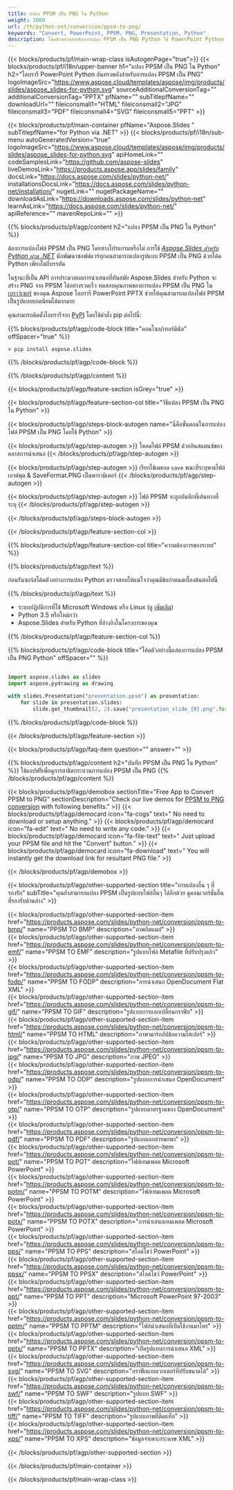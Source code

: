 ```yaml
---
title: แปลง PPSM เป็น PNG ใน Python
weight: 1860
url: /th/python-net/conversion/ppsm-to-png/ 
keywords: "Convert, PowerPoint, PPSM, PNG, Presentation, Python"
description: โค้ดตัวอย่างสำหรับการแปลง PPSM เป็น PNG Python ใช้ PowerPoint Python API สำหรับการแปลงไฟล์ PPSM เป็นไฟล์ PNG เป็นชุด
---
```


{{< blocks/products/pf/main-wrap-class isAutogenPage="true">}}
{{< blocks/products/pf/i18n/upper-banner h1="แปลง PPSM เป็น PNG ใน Python" h2="ไลบรารี PowerPoint Python อันทรงพลังสำหรับการแปลง PPSM เป็น PNG" logoImageSrc="https://www.aspose.cloud/templates/aspose/img/products/slides/aspose_slides-for-python.svg" sourceAdditionalConversionTag="" additionalConversionTag="PPTX" pfName="" subTitlepfName="" downloadUrl="" fileiconsmall1="HTML" fileiconsmall2="JPG" fileiconsmall3="PDF" fileiconsmall4="SVG" fileiconsmall5="PPT" >}}

{{< blocks/products/pf/main-container pfName="Aspose.Slides " subTitlepfName="for Python via .NET" >}}
{{< blocks/products/pf/i18n/sub-menu autoGeneratedVersion="true" logoImageSrc="https://www.aspose.cloud/templates/aspose/img/products/slides/aspose_slides-for-python.svg" apiHomeLink="" codeSamplesLink="https://github.com/aspose-slides" liveDemosLink="https://products.aspose.app/slides/family" docsLink="https://docs.aspose.com/slides/python-net/" installationsDocsLink="https://docs.aspose.com/slides/python-net/installation/" nugetLink="" nugetPackageName="" downloadAsLink="https://downloads.aspose.com/slides/python-net" learnAsLink="https://docs.aspose.com/slides/python-net/" apiReference="" mavenRepoLink="" >}}

{{% blocks/products/pf/agp/content h2="แปลง PPSM เป็น PNG ใน Python" %}}

ต้องการแปลงไฟล์ PPSM เป็น PNG โดยทางโปรแกรมหรือไม่ การใช้ [*Aspose.Slides สำหรับ Python ผ่าน .NET*](https://products.aspose.com/slides/python-net/) นักพัฒนาซอฟต์แวร์ทุกคนสามารถแปลงรูปแบบ PPSM เป็น PNG ด้วยโค้ด Python เพียงไม่กี่บรรทัด

ในฐานะที่เป็น API การประมวลผลการนำเสนอที่ทันสมัย ​​Aspose.Slides สำหรับ Python จะสร้าง PNG จาก PPSM ได้อย่างรวดเร็ว ทดสอบคุณภาพของการแปลง PPSM เป็น PNG ใน [เบราว์เซอร์](https://products.aspose.app/slides/conversion/ppt-to-png) ของคุณ Aspose ไลบรารี PowerPoint PPTX ช่วยให้คุณสามารถแปลงไฟล์ PPSM เป็นรูปแบบยอดนิยมได้มากมาย

คุณสามารถติดตั้งไลบรารีจาก [PyPI](https://pypi.org/project/Aspose.Slides/) โดยใช้คำสั่ง pip ต่อไปนี้:

{{% blocks/products/pf/agp/code-block title="คอนโซล/เทอร์มินัล" offSpacer="true" %}}

```console
> pip install aspose.slides

```

{{% /blocks/products/pf/agp/code-block %}}

{{% /blocks/products/pf/agp/content %}}

{{< blocks/products/pf/agp/feature-section isGrey="true" >}}

{{< blocks/products/pf/agp/feature-section-col title="วิธีแปลง PPSM เป็น PNG ใน Python" >}}

{{< blocks/products/pf/agp/steps-block-autogen name="นี่คือขั้นตอนในการแปลงไฟล์ PPSM เป็น PNG โดยใช้ Python" >}}

{{< blocks/products/pf/agp/step-autogen >}}
โหลดไฟล์ PPSM ด้วยอินสแตนซ์ของคลาสการนำเสนอ
{{< /blocks/products/pf/agp/step-autogen >}}

{{< blocks/products/pf/agp/step-autogen >}}
เรียกใช้เมธอด `save` ขณะที่ระบุพาธไฟล์เอาต์พุต & SaveFormat.PNG เป็นพารามิเตอร์
{{< /blocks/products/pf/agp/step-autogen >}}

{{< blocks/products/pf/agp/step-autogen >}}
ไฟล์ PPSM จะถูกบันทึกที่เส้นทางที่ระบุ
{{< /blocks/products/pf/agp/step-autogen >}}

{{< /blocks/products/pf/agp/steps-block-autogen >}}

{{< /blocks/products/pf/agp/feature-section-col >}}

{{% blocks/products/pf/agp/feature-section-col title="ความต้องการของระบบ" %}}

{{% blocks/products/pf/agp/text %}}

 ก่อนรันซอร์สโค้ดตัวอย่างการแปลง Python ตรวจสอบให้แน่ใจว่าคุณมีข้อกำหนดเบื้องต้นต่อไปนี้

{{% /blocks/products/pf/agp/text %}}

- ระบบปฏิบัติการที่ใช้ Microsoft Windows หรือ Linux (ดู [เพิ่มเติม](https://docs.aspose.com/slides/python-net/system-requirements/))
- Python 3.5 หรือใหม่กว่า
- Aspose.Slides สำหรับ Python ที่อ้างอิงในโครงการของคุณ

{{% /blocks/products/pf/agp/feature-section-col %}}

{{% blocks/products/pf/agp/code-block title="โค้ดตัวอย่างนี้แสดงการแปลง PPSM เป็น PNG Python" offSpacer="" %}}

```py

import aspose.slides as slides
import aspose.pydrawing as drawing

with slides.Presentation("presentation.ppsm") as presentation:
    for slide in presentation.slides:
        slide.get_thumbnail(2, 2).save("presentation_slide_{0}.png".format(str(slide.slide_number)), drawing.imaging.ImageFormat.png)

```
{{% /blocks/products/pf/agp/code-block %}}

{{< /blocks/products/pf/agp/feature-section >}}

{{< blocks/products/pf/agp/faq-item question="" answer="" >}}
 
{{% blocks/products/pf/agp/content h2="บันทึก PPSM เป็น PNG ใน Python" %}}
ใช้แอปฟรีเพื่อดูการสาธิตกระบวนการแปลง PPSM เป็น PNG 
{{% /blocks/products/pf/agp/content %}}

<!-- aboutfile Starts -->

{{< blocks/products/pf/agp/demobox sectionTitle="Free App to Convert PPSM to PNG" sectionDescription="Check our live demos for [PPSM to PNG conversion](https://products.aspose.app/slides/conversion/) with following benefits." >}}
        {{< blocks/products/pf/agp/democard icon="fa-cogs" text=" No need to download or setup anything." >}}
        {{< blocks/products/pf/agp/democard icon="fa-edit" text=" No need to write any code." >}}
        {{< blocks/products/pf/agp/democard icon="fa-file-text" text=" Just upload your PPSM file and hit the \"Convert\" button." >}}
        {{< blocks/products/pf/agp/democard icon="fa-download" text=" You will instantly get the download link for resultant PNG file." >}}

{{< /blocks/products/pf/agp/demobox >}}

<!-- aboutfile Ends -->

{{< blocks/products/pf/agp/other-supported-section title="การแปลงอื่น ๆ ที่รองรับ" subTitle="คุณยังสามารถแปลง PPSM เป็นรูปแบบไฟล์อื่นๆ ได้อีกด้วย ดูคอนเวอร์ชั่นอื่นที่รองรับด้านล่าง" >}}

{{< blocks/products/pf/agp/other-supported-section-item href="https://products.aspose.com/slides/python-net/conversion/ppsm-to-bmp/" name="PPSM TO BMP" description="ภาพบิตแมป" >}}  
{{< blocks/products/pf/agp/other-supported-section-item href="https://products.aspose.com/slides/python-net/conversion/ppsm-to-emf/" name="PPSM TO EMF" description="รูปแบบไฟล์ Metafile ที่ปรับปรุงแล้ว" >}}  
{{< blocks/products/pf/agp/other-supported-section-item href="https://products.aspose.com/slides/python-net/conversion/ppsm-to-fodp/" name="PPSM TO FODP" description="การนำเสนอ OpenDocument Flat XML" >}}  
{{< blocks/products/pf/agp/other-supported-section-item href="https://products.aspose.com/slides/python-net/conversion/ppsm-to-gif/" name="PPSM TO GIF" description="รูปแบบการแลกเปลี่ยนกราฟิก" >}}  
{{< blocks/products/pf/agp/other-supported-section-item href="https://products.aspose.com/slides/python-net/conversion/ppsm-to-html/" name="PPSM TO HTML" description="ภาษามาร์กอัปข้อความไฮเปอร์" >}}  
{{< blocks/products/pf/agp/other-supported-section-item href="https://products.aspose.com/slides/python-net/conversion/ppsm-to-jpg/" name="PPSM TO JPG" description="ภาพ JPEG" >}}  
{{< blocks/products/pf/agp/other-supported-section-item href="https://products.aspose.com/slides/python-net/conversion/ppsm-to-odp/" name="PPSM TO ODP" description="รูปแบบการนำเสนอ OpenDocument" >}}  
{{< blocks/products/pf/agp/other-supported-section-item href="https://products.aspose.com/slides/python-net/conversion/ppsm-to-otp/" name="PPSM TO OTP" description="รูปแบบมาตรฐานของ OpenDocument" >}}  
{{< blocks/products/pf/agp/other-supported-section-item href="https://products.aspose.com/slides/python-net/conversion/ppsm-to-pdf/" name="PPSM TO PDF" description="รูปแบบเอกสารพกพา" >}}  
{{< blocks/products/pf/agp/other-supported-section-item href="https://products.aspose.com/slides/python-net/conversion/ppsm-to-pot/" name="PPSM TO POT" description="ไฟล์เทมเพลต Microsoft PowerPoint" >}}  
{{< blocks/products/pf/agp/other-supported-section-item href="https://products.aspose.com/slides/python-net/conversion/ppsm-to-potm/" name="PPSM TO POTM" description="ไฟล์เทมเพลต Microsoft PowerPoint" >}}  
{{< blocks/products/pf/agp/other-supported-section-item href="https://products.aspose.com/slides/python-net/conversion/ppsm-to-potx/" name="PPSM TO POTX" description="การนำเสนอเทมเพลต Microsoft PowerPoint" >}}  
{{< blocks/products/pf/agp/other-supported-section-item href="https://products.aspose.com/slides/python-net/conversion/ppsm-to-pps/" name="PPSM TO PPS" description="สไลด์โชว์ PowerPoint" >}}  
{{< blocks/products/pf/agp/other-supported-section-item href="https://products.aspose.com/slides/python-net/conversion/ppsm-to-ppsx/" name="PPSM TO PPSX" description="สไลด์โชว์ PowerPoint" >}}  
{{< blocks/products/pf/agp/other-supported-section-item href="https://products.aspose.com/slides/python-net/conversion/ppsm-to-ppt/" name="PPSM TO PPT" description="Microsoft PowerPoint 97-2003" >}}  
{{< blocks/products/pf/agp/other-supported-section-item href="https://products.aspose.com/slides/python-net/conversion/ppsm-to-pptm/" name="PPSM TO PPTM" description="ไฟล์นำเสนอที่เปิดใช้งานมาโคร" >}}  
{{< blocks/products/pf/agp/other-supported-section-item href="https://products.aspose.com/slides/python-net/conversion/ppsm-to-pptx/" name="PPSM TO PPTX" description="เปิดรูปแบบการนำเสนอ XML" >}}  
{{< blocks/products/pf/agp/other-supported-section-item href="https://products.aspose.com/slides/python-net/conversion/ppsm-to-svg/" name="PPSM TO SVG" description="กราฟิกแบบเวกเตอร์ที่ปรับขนาดได้" >}}  
{{< blocks/products/pf/agp/other-supported-section-item href="https://products.aspose.com/slides/python-net/conversion/ppsm-to-swf/" name="PPSM TO SWF" description="รูปแบบ SWF" >}}  
{{< blocks/products/pf/agp/other-supported-section-item href="https://products.aspose.com/slides/python-net/conversion/ppsm-to-tiff/" name="PPSM TO TIFF" description="รูปแบบภาพที่ติดแท็ก" >}}  
{{< blocks/products/pf/agp/other-supported-section-item href="https://products.aspose.com/slides/python-net/conversion/ppsm-to-xps/" name="PPSM TO XPS" description="ข้อมูลจำเพาะกระดาษ XML" >}}  


{{< /blocks/products/pf/agp/other-supported-section >}}

{{< /blocks/products/pf/main-container >}}
    
{{< /blocks/products/pf/main-wrap-class >}}